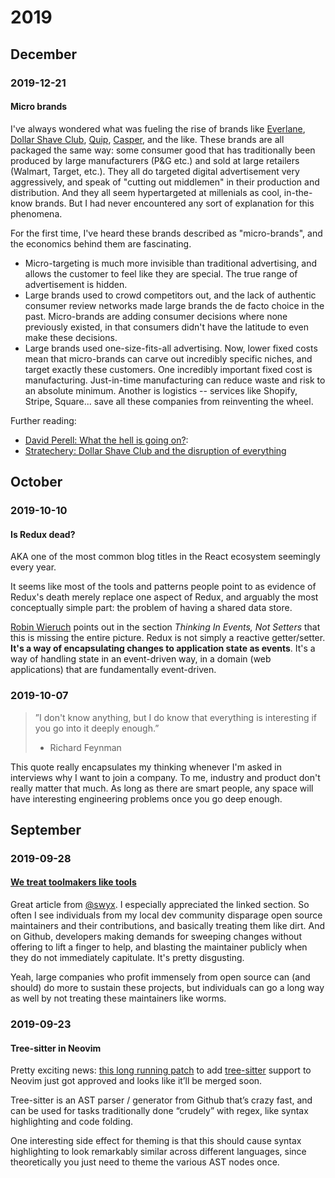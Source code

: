 # 2019

## December

### 2019-12-21

#### Micro brands

I've always wondered what was fueling the rise of brands like [Everlane](https://www.everlane.com/), [Dollar Shave Club](https://www.dollarshaveclub.com/), [Quip](https://www.getquip.com/), [Casper](https://casper.com/), and the like. These brands are all packaged the same way: some consumer good that has traditionally been produced by large manufacturers \(P&G etc.\) and sold at large retailers \(Walmart, Target, etc.\). They all do targeted digital advertisement very aggressively, and speak of "cutting out middlemen" in their production and distribution. And they all seem hypertargeted at millenials as cool, in-the-know brands. But I had never encountered any sort of explanation for this phenomena.

For the first time, I've heard these brands described as "micro-brands", and the economics behind them are fascinating.

* Micro-targeting is much more invisible than traditional advertising, and allows the customer to feel like they are special. The true range of advertisement is hidden.
* Large brands used to crowd competitors out, and the lack of authentic consumer review networks made large brands the de facto choice in the past. Micro-brands are adding consumer decisions where none previously existed, in that consumers didn't have the latitude to even make these decisions.
* Large brands used one-size-fits-all advertising. Now, lower fixed costs mean that micro-brands can carve out incredibly specific niches, and target exactly these customers. One incredibly important fixed cost is manufacturing. Just-in-time manufacturing can reduce waste and risk to an absolute minimum. Another is logistics -- services like Shopify, Stripe, Square... save all these companies from reinventing the wheel.

Further reading:

* [David Perell: What the hell is going on?](https://www.perell.com/blog/what-the-hell-is-going-on):
* [Stratechery: Dollar Shave Club and the disruption of everything](https://stratechery.com/2016/dollar-shave-club-and-the-disruption-of-everything/)

## October

### 2019-10-10

#### Is Redux dead?

AKA one of the most common blog titles in the React ecosystem seemingly every year.

It seems like most of the tools and patterns people point to as evidence of Redux's death merely replace one aspect of Redux, and arguably the most conceptually simple part: the problem of having a shared data store.

[Robin Wieruch](https://www.robinwieruch.de/redux-javascript) points out in the section _Thinking In Events, Not Setters_ that this is missing the entire picture. Redux is not simply a reactive getter/setter. **It's a way of encapsulating changes to application state as events**. It's a way of handling state in an event-driven way, in a domain \(web applications\) that are fundamentally event-driven.

### 2019-10-07

> ”I don't know anything, but I do know that everything is interesting if you go into it deeply enough.”
>
> * Richard Feynman

This quote really encapsulates my thinking whenever I'm asked in interviews why I want to join a company. To me, industry and product don't really matter that much. As long as there are smart people, any space will have interesting engineering problems once you go deep enough.

## September

### 2019-09-28

#### [We treat toolmakers like tools](https://www.swyx.io/writing/js-tooling/#we-treat-toolmakers-like-tools)

Great article from [@swyx](https://www.swyx.io/). I especially appreciated the linked section. So often I see individuals from my local dev community disparage open source maintainers and their contributions, and basically treating them like dirt. And on Github, developers making demands for sweeping changes without offering to lift a finger to help, and blasting the maintainer publicly when they do not immediately capitulate. It's pretty disgusting.

Yeah, large companies who profit immensely from open source can \(and should\) do more to sustain these projects, but individuals can go a long way as well by not treating these maintainers like worms.

### 2019-09-23

#### Tree-sitter in Neovim

Pretty exciting news: [this long running patch](https://github.com/neovim/neovim/pull/10124) to add [tree-sitter](https://github.com/tree-sitter/tree-sitter) support to Neovim just got approved and looks like it’ll be merged soon.

Tree-sitter is an AST parser / generator from Github that’s crazy fast, and can be used for tasks traditionally done “crudely” with regex, like syntax highlighting and code folding.

One interesting side effect for theming is that this should cause syntax highlighting to look remarkably similar across different languages, since theoretically you just need to theme the various AST nodes once.

